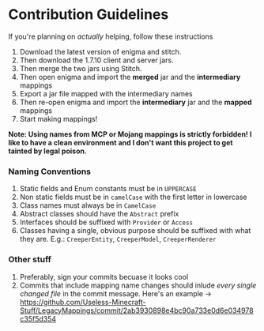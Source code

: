 # Contribution Guidelines

If you're planning on *actually* helping, follow these instructions 

1. Download the latest version of enigma and stitch.
2. Then download the 1.7.10 client and server jars.
3. Then merge the two jars using Stitch.
4. Then open enigma and import the **merged** jar and the **intermediary** mappings
5. Export a jar file mapped with the intermediary names
6. Then re-open enigma and import the **intermediary** jar and the **mapped** mappings
7. Start making mappings!

**Note: Using names from MCP or Mojang mappings is strictly forbidden! I like to have a clean environment and I don't want this project to get tainted by legal poison.**

### Naming Conventions
1. Static fields and Enum constants must be in `UPPERCASE`
2. Non static fields must be in `camelCase` with the first letter in lowercase
3. Class names must always be in `CamelCase`
4. Abstract classes should have the `Abstract` prefix
5. Interfaces should be suffixed with `Provider` or `Access`
6. Classes having a single, obvious purpose should be suffixed with what they are. E.g.: `CreeperEntity`, `CreeperModel`, `CreeperRenderer`

### Other stuff
1. Preferably, sign your commits becuase it looks cool
2. Commits that include mapping name changes should inlude *every single changed file* in the commit message. Here's an example -> https://github.com/Useless-Minecraft-Stuff/LegacyMappings/commit/2ab3930898e4bc90a733e0d6e034978c35f5d354
